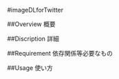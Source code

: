 #imageDLforTwitter

##Overview
概要  

##Discription
詳細  

##Requirement
依存関係等必要なもの  


##Usage
使い方  
